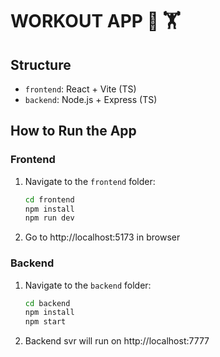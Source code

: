 # WORKOUT APP 💪 🏋️

## Structure

- `frontend`: React + Vite (TS) 
- `backend`: Node.js + Express (TS)

## How to Run the App

### Frontend
1. Navigate to the `frontend` folder:
   ```bash
   cd frontend
   npm install
   npm run dev
2. Go to http://localhost:5173 in browser
### Backend
1. Navigate to the `backend` folder:
    ```bash
    cd backend
    npm install
    npm start
2. Backend svr will run on http://localhost:7777